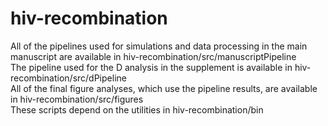 # hiv-recombination
All of the pipelines used for simulations and data processing in the main manuscript are available in hiv-recombination/src/manuscriptPipeline \
The pipeline used for the D analysis in the supplement is available in hiv-recombination/src/dPipeline \
All of the final figure analyses, which use the pipeline results, are available in hiv-recombination/src/figures \
These scripts depend on the utilities in hiv-recombination/bin 
